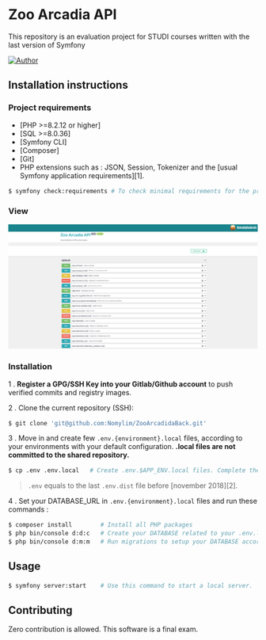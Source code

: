 # Zoo Arcadia API

This repository is an evaluation project for STUDI courses written with the last version of Symfony

[![Author](https://img.shields.io/badge/author-noemie.limbasse%40gmail.com-blue.svg)](https://github.com/Nomylim)

## Installation instructions
### Project requirements

- [PHP >=8.2.12 or higher]
- [SQL >=8.0.36]
- [Symfony CLI]
- [Composer]
- [Git]
- PHP extensions such as : JSON, Session, Tokenizer and the [usual Symfony application requirements][1].

```bash
$ symfony check:requirements # To check minimal requirements for the project
```
### View

![Symfony view](./API-Arcadia-view.PNG "Symfony configuration view")

### Installation

1 . **Register a GPG/SSH Key into your Gitlab/Github account** to push verified commits and registry images.

2 . Clone the current repository (SSH):
```bash
$ git clone 'git@github.com:Nomylim/ZooArcadidaBack.git'
```

3 . Move in and create few `.env.{environment}.local` files, according to your environments with your default configuration.
**.local files are not committed to the shared repository.**

```bash
$ cp .env .env.local   # Create .env.$APP_ENV.local files. Complete them with your configuration.
```

> `.env` equals to the last `.env.dist` file before [november 2018][2].

4 . Set your DATABASE_URL in `.env.{environment}.local` files and run these commands :

```bash
$ composer install        # Install all PHP packages
$ php bin/console d:d:c   # Create your DATABASE related to your .env.local configuration
$ php bin/console d:m:m   # Run migrations to setup your DATABASE according to your entities
```

## Usage

```bash
$ symfony server:start    # Use this command to start a local server.
```

## Contributing

Zero contribution is allowed. This software is a final exam. 